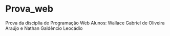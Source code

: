 # Prova_web
Prova da disciplia de Programação Web
Alunos: Wallace Gabriel de Oliveira Araújo e Nathan Galdêncio Leocádio
